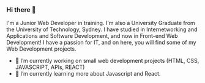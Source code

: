 ### Hi there 👋

I'm a Junior Web Developer in training. I'm also a University Graduate from the University of Technology, Sydney. I have studied in Internetworking and Applications and Software Development, and now in Front-end Web Development! I have a passion for IT, and on here, you will find some of my Web Development projects. 

- 🔭 I’m currently working on small web development projects (HTML, CSS, JAVASCRIPT, APIs, REACT)
- 🌱 I’m currently learning more about Javascript and React. 

<!--
**andresamarilis/andresamarilis** is a ✨ _special_ ✨ repository because its `README.md` (this file) appears on your GitHub profile.

Here are some ideas to get you started:

- 🔭 I’m currently working on ...
- 🌱 I’m currently learning ...
- 👯 I’m looking to collaborate on ...
- 🤔 I’m looking for help with ...
- 💬 Ask me about ...
- 📫 How to reach me: ...
- 😄 Pronouns: ...
- ⚡ Fun fact: ...
-->
